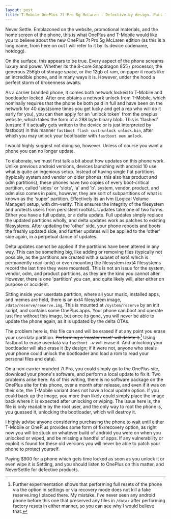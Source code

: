 ```yaml
---
layout: post
title: T-Mobile OnePlus 7t Pro 5g McLaren - Defective by design. Part 1
---
```


Never Settle. Emblazoned on the website, promotional materials, and the home screen
of the phone, this is what OnePlus and T-Mobile would like you to believe about the
new OnePlus 7t Pro 5g McLaren edition (as this is a long name, from here on out I
will refer to it by its device codename, hotdogg).

On the surface, this appears to be true. Every aspect of the phone screams luxury
and power. Whether its the 8-core Snapdragon 855+ processor, the generous 256gb of
storage space, or the 12gb of ram, on paper it reads like an incredible phone, and
in many ways it is. However, under the hood a perfect storm of brokenness awaits.

As a carrier branded phone, it comes both network locked to T-Mobile and bootloader
locked. After one obtains a network unlock from T-Mobile, which nominally requires
that the phone be both paid in full and have been on the network for 40 days(some
times you get lucky and get a rep who will do it early for you), you can then apply
for an 'unlock token' from the oneplus website, which takes the form of a 288 byte
binary blob. This is 'flashed' (unsure if it actually gets written to the device or
is just interpreted by fastboot) in this manner `fastboot flash cust-unlock unlock.bin`,
after which you may unlock your bootloader with `fastboot oem unlock`.

I would highly suggest not doing so, however. Unless of course you want a phone you
can no longer update.

To elaborate, we must first talk a bit about how updates on this phone work. Unlike
previous android versions, devices launching with android 10 use what is quite an
ingenious setup. Instead of having single flat partitions (typically system and
vendor on older phones; this also has product and odm partitions), these phones have
two copies of every boot-critical partition, called 'sides' or 'slots', 'a' and 'b'.
system, vendor, product, and odm also comes in pairs, however, they are sort of
subpartitions of what is known as the 'super' partition. Effectively its an lvm
(Logical Volume Manager) setup, with dm-verity. This ensures the integrity of the
filesystem and protects users from persistent rootkits. Updates take one of two forms.
Either you have a full update, or a delta update. Full updates simply replace the
updated partitions wholly, and delta updates work as patches to existing filesystems.
After updating the 'other' side, your phone reboots and boots the freshly updated
side, and further updates will be applied to the 'other' side again, in a perpetual
dance of updates.

Delta updates cannot be applied if the partitions have been altered in any way.
This can be something big, like adding or removing files (typically not possible,
as the partitions are created with a subset of ext4 which is permanently read-only)
or even mounting the filesystem (ext4 filesystems record the last time they were
mounted). This is not an issue for the system, vendor, odm, and product partitions,
as they are the kind you cannot alter. However, there is one 'partition' you can,
and quite likely will, alter either on purpose or accident.

Sitting inside your userdata partition, where all your music, installed apps, and
memes are held, there is an ext4 filesystem image, `/data/reserve/reserve.img`. This
is mounted at `/system/reserve` by an init script, and contains some OnePlus apps.
Your phone can boot and operate just fine without this image, but once its gone,
you will never be able to update the phone again, as it is updated by the delta OTAs.

The problem here is, this file can and will be erased if at any point you erase
your userdata partition. ~~Performing a 'master reset' will delete it.~~[^1] Using fastboot
to erase userdata via `fastboot -w` will erase it. And unlocking your bootloader
will also erase it (by design; if it were not, anyone who steals your phone could
unlock the bootloader and load a rom to read your personal files and data).

On a non-carrier branded 7t Pro, you could simply go to the OnePlus site, download
your phone's software, and perform a local update to fix it. Two problems arise here:
As of this writing, there is no software package on the OnePlus site for this phone,
over a month after release, and even if it was on their site, the T-Mobile variant
does not have a local update option. If you could back up the image, you more than
likely could simply place the image back where it is expected after unlocking or
wiping. The issue here is, the file is only readable by the root user, and the
only way to root the phone is, you guessed it, unlocking the bootloader, which will
destroy it.

I highly advise anyone considering purchasing the phone to wait until either T-Mobile
or OnePlus provides some form of fix/recovery option, as right now you will be stuck
on whatever build of android you were on when you unlocked or wiped, and be missing
a handful of apps. If any vulnerability or exploit is found for these old versions
you will never be able to patch your phone to protect yourself.

Paying $900 for a phone which gets time locked as soon as you unlock it or even wipe
it is Settling, and you should listen to OnePlus on this matter, and NeverSettle for
defective products.

[^1]: Further experimentation shows that performing full resets of the phone via the option in settings or via recovery mode does not kill a fake reserve.img I placed there. My mistake. I've never seen any android phone before this one that preserved any files in `/data/` after performing factory resets in either manner, so you can see why I would believe that.
